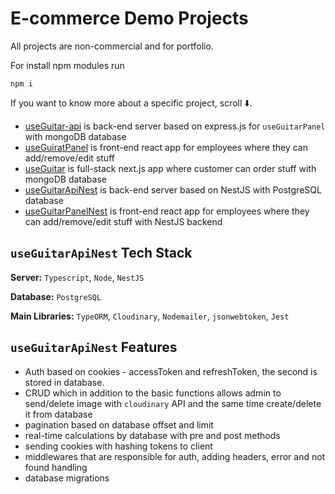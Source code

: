 # E-commerce Demo Projects

All projects are non-commercial and for portfolio.

For install npm modules run

```
npm i
```

If you want to know more about a specific project, scroll ⬇️.

- [useGuitar-api](https://github.com/DorianCzDev/useGuitar-api) is back-end server based on express.js for `useGuitarPanel` with mongoDB database
- [useGuiratPanel](https://github.com/DorianCzDev/useGuitarPanel) is front-end react app for employees where they can add/remove/edit stuff
- [useGuitar](https://github.com/DorianCzDev/useGuitar) is full-stack next.js app where customer can order stuff with mongoDB database
- [useGuitarApiNest](https://github.com/DorianCzDev/useGuitarApiNest) is back-end server based on NestJS with PostgreSQL database
- [useGuitarPanelNest](https://github.com/DorianCzDev/useGuitarPanelNest) is front-end react app for employees where they can add/remove/edit stuff with NestJS backend

## `useGuitarApiNest` Tech Stack

**Server:** `Typescript`, `Node`, `NestJS`

**Database:** `PostgreSQL`

**Main Libraries:** `TypeORM`, `Cloudinary`, `Nodemailer`, `jsonwebtoken`, `Jest`

## `useGuitarApiNest` Features

- Auth based on cookies - accessToken and refreshToken, the second is stored in database.
- CRUD which in addition to the basic functions allows admin to send/delete image with `cloudinary` API and the same time create/delete it from database
- pagination based on database offset and limit
- real-time calculations by database with pre and post methods
- sending cookies with hashing tokens to client
- middlewares that are responsible for auth, adding headers, error and not found handling
- database migrations
